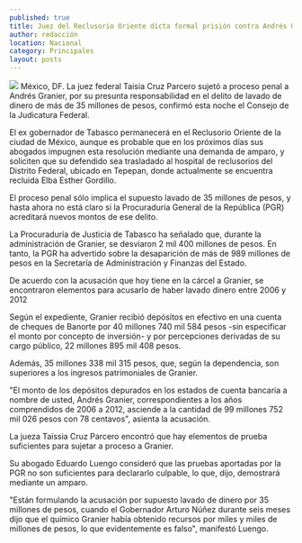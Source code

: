 ```yaml
---
published: true
title: Juez del Reclusorio Oriente dicta formal prisión contra Andrés Granier
author: redacción
location: Nacional
category: Principales
layout: posts
---
```


![](http://i.imgur.com/EYnuze7m.jpg)
México, DF. La juez federal Taisia Cruz Parcero sujetó a proceso penal a Andrés Granier, por su presunta responsabilidad en el delito de lavado de dinero de más de 35 millones de pesos, confirmó esta noche el Consejo de la Judicatura Federal.

El ex gobernador de Tabasco permanecerá en el Reclusorio Oriente de la ciudad de México, aunque es probable que en los próximos días sus abogados impugnen esta resolución mediante una demanda de amparo, y soliciten que su defendido sea trasladado al hospital de reclusorios del Distrito Federal, ubicado en Tepepan, donde actualmente se encuentra recluida Elba Esther Gordillo.

El proceso penal sólo implica el supuesto lavado de 35 millones de pesos, y hasta ahora no está claro si la Procuraduría General de la República (PGR) acreditará nuevos montos de ese delito.

La Procuraduría de Justicia de Tabasco ha señalado que, durante la administración de Granier, se desviaron 2 mil 400 millones de pesos. En tanto, la PGR ha advertido sobre la desaparición de más de 989 millones de pesos en la Secretaría de Administración y Finanzas del Estado.

De acuerdo con la acusación que hoy tiene en la cárcel a Granier, se encontraron elementos para acusarlo de haber lavado dinero entre 2006 y 2012

Según el expediente, Granier recibió depósitos en efectivo en una cuenta de cheques de Banorte por 40 millones 740 mil 584 pesos -sin especificar el monto por concepto de inversión- y por percepciones derivadas de su cargo público, 22 millones 895 mil 408 pesos.

Además, 35 millones 338 mil 315 pesos, que, según la dependencia, son superiores a los ingresos patrimoniales de Granier.

"El monto de los depósitos depurados en los estados de cuenta bancaria a nombre de usted, Andrés Granier, correspondientes a los años comprendidos de 2006 a 2012, asciende a la cantidad de 99 millones 752 mil 026 pesos con 78 centavos", asienta la acusación.

La jueza Taissia Cruz Parcero encontró que hay elementos de prueba suficientes para sujetar a proceso a Granier.

Su abogado Eduardo Luengo consideró que las pruebas aportadas por la PGR no son suficientes para declararlo culpable, lo que, dijo, demostrará mediante un amparo.

"Están formulando la acusación por supuesto lavado de dinero por 35 millones de pesos, cuando el Gobernador Arturo Núñez durante seis meses dijo que el químico Granier había obtenido recursos por miles y miles de millones de pesos, lo que evidentemente es falso", manifestó Luengo.
